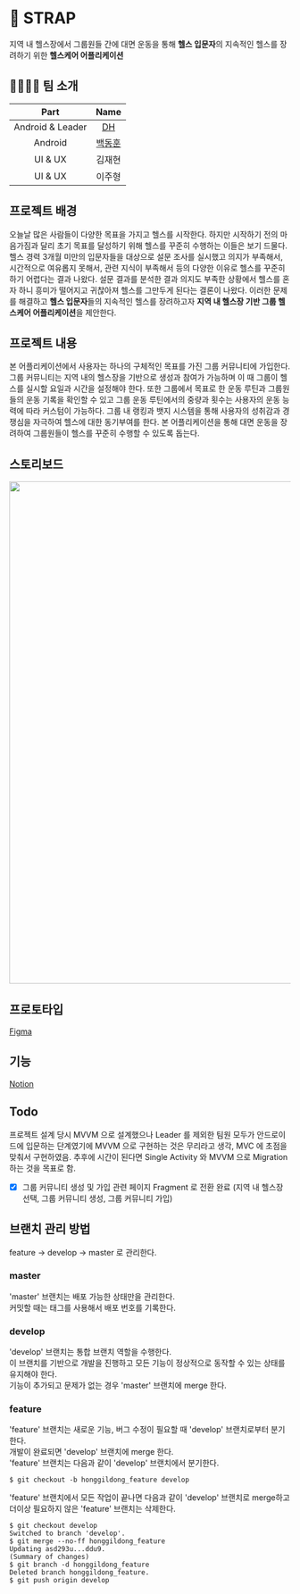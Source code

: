 
# 💪 STRAP 

지역 내 헬스장에서 그룹원들 간에 대면 운동을 통해 **헬스 입문자**의 지속적인 헬스를 장려하기 위한 **헬스케어 어플리케이션**

## 👩‍👩‍👧‍👦 팀 소개

|Part|Name|
|:-:|:-:|
|Android & Leader|[DH](https://github.com/k906506)|
|Android|[백동훈](https://github.com/DigitalBard)|
|UI & UX|김재현|
|UI & UX|이주형|

## 프로젝트 배경

오늘날 많은 사람들이 다양한 목표을 가지고 헬스를 시작한다. 하지만 시작하기 전의 마음가짐과 달리 초기 목표를 달성하기 위해 헬스를 꾸준히 수행하는 이들은 보기 드물다. 헬스 경력 3개월 미만의 입문자들을 대상으로 설문 조사를 실시했고 의지가 부족해서, 시간적으로 여유롭지 못해서, 관련 지식이 부족해서 등의 다양한 이유로 헬스를 꾸준히 하기 어렵다는 결과 나왔다. 설문 결과를 분석한 결과 의지도 부족한 상황에서 헬스를 혼자 하니 흥미가 떨어지고 귀찮아져 헬스를 그만두게 된다는 결론이 나왔다. 이러한 문제를 해결하고 **헬스 입문자**들의 지속적인 헬스를 장려하고자 **지역 내 헬스장 기반 그룹 헬스케어 어플리케이션**을 제안한다.

## 프로젝트 내용

본 어플리케이션에서 사용자는 하나의 구체적인 목표를 가진 그룹 커뮤니티에 가입한다. 그룹 커뮤니티는 지역 내의 헬스장을 기반으로 생성과 참여가 가능하며 이 때 그룹이 헬스를 실시할 요일과 시간을 설정해야 한다. 또한 그룹에서 목표로 한 운동 루틴과 그룹원들의 운동 기록을 확인할 수 있고 그룹 운동 루틴에서의 중량과 횟수는 사용자의 운동 능력에 따라 커스텀이 가능하다. 그룹 내 랭킹과 뱃지 시스템을 통해 사용자의 성취감과 경쟁심을 자극하여 헬스에 대한 동기부여를 한다. 본 어플리케이션을 통해 대면 운동을 장려하여 그룹원들이 헬스를 꾸준히 수행할 수 있도록 돕는다.

## 스토리보드


<div align="center">
<image src="https://cdn.discordapp.com/attachments/951723769087541271/960187176178565140/2e0faf9d2a30d706.jpeg" height="900" width="800"/>
</div>

## 프로토타입

[Figma](https://www.figma.com/file/b9UqOfKz3meDP9q1bB0YON/Untitled?node-id=0%3A1)

## 기능

[Notion](https://even-hardboard-7c6.notion.site/bf402c20ef1d40ac9d140640db39ecbe?v=69e09ed806fe49689ee1ea46f7d0a943)

## Todo

프로젝트 설계 당시 MVVM 으로 설계했으나 Leader 를 제외한 팀원 모두가 안드로이드에 입문하는 단계였기에 MVVM 으로 구현하는 것은 무리라고 생각, MVC 에 초점을 맞춰서 구현하였음. 추후에 시간이 된다면 Single Activity 와 MVVM 으로 Migration 하는 것을 목표로 함.

 - [x] 그룹 커뮤니티 생성 및 가입 관련 페이지 Fragment 로 전환 완료
       (지역 내 헬스장 선택, 그룹 커뮤니티 생성, 그룹 커뮤니티 가입)

## 브랜치 관리 방법
feature -> develop -> master 로 관리한다.

### master
'master' 브랜치는 배포 가능한 상태만을 관리한다.  
커밋할 때는 태그를 사용해서 배포 번호를 기록한다.

### develop
'develop' 브랜치는 통합 브랜치 역할을 수행한다.  
이 브랜치를 기반으로 개발을 진행하고 모든 기능이 정상적으로 동작할 수 있는 상태를 유지해야 한다.  
기능이 추가되고 문제가 없는 경우 'master' 브랜치에 merge 한다.

### feature
'feature' 브랜치는 새로운 기능, 버그 수정이 필요할 때 'develop' 브랜치로부터 분기한다.  
개발이 완료되면 'develop' 브랜치에 merge 한다.  
'feature' 브랜치는 다음과 같이 'develop' 브랜치에서 분기한다.

```
$ git checkout -b honggildong_feature develop
```

'feature' 브랜치에서 모든 작업이 끝나면 다음과 같이 'develop' 브랜치로 merge하고 더이상 필요하지 않은 'feature' 브랜치는 삭제한다.

```
$ git checkout develop
Switched to branch 'develop'.
$ git merge --no-ff honggildong_feature
Updating asd293u...ddu9.
(Summary of changes)
$ git branch -d honggildong_feature
Deleted branch honggildong_feature.
$ git push origin develop
```
